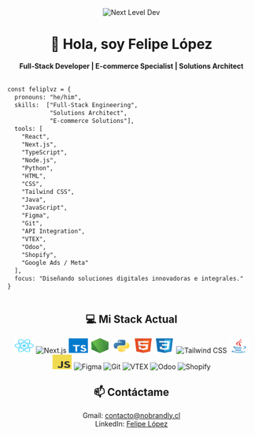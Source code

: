 <div align="center">
  <img src="https://img.shields.io/badge/-Next%20Level%20Dev-76FF03?style=for-the-badge&logoUrl=https%3A%2F%2Fimg.icons8.com%2Fios-filled%2F50%2F000000%2Falien.png&logoColor=white" alt="Next Level Dev">
</div>


<h1 align="center">👋 Hola, soy Felipe López</h1>

<p align="center">
  <strong>Full-Stack Developer | E-commerce Specialist | Solutions Architect</strong>
</p>

<pre>
  <code class="language-javascript">
const feliplvz = {
  pronouns: "he/him",
  skills:  ["Full-Stack Engineering", 
            "Solutions Architect", 
            "E-commerce Solutions"],
  tools: [
    "React", 
    "Next.js", 
    "TypeScript", 
    "Node.js", 
    "Python", 
    "HTML", 
    "CSS", 
    "Tailwind CSS", 
    "Java", 
    "JavaScript", 
    "Figma", 
    "Git", 
    "API Integration", 
    "VTEX", 
    "Odoo", 
    "Shopify",
    "Google Ads / Meta"
  ],
  focus: "Diseñando soluciones digitales innovadoras e integrales."
}
  </code>
</pre>

<h2 align="center">💻 Mi Stack Actual</h2>
<p align="center">
  <img alt="React" height="30" width="40" src="https://raw.githubusercontent.com/devicons/devicon/master/icons/react/react-original.svg">
  <img alt="Next.js" height="30" width="40" src="https://upload.wikimedia.org/wikipedia/commons/8/8e/Nextjs-logo.svg">
  <img alt="TypeScript" height="30" width="40" src="https://raw.githubusercontent.com/devicons/devicon/master/icons/typescript/typescript-original.svg">
  <img alt="Node.js" height="30" width="40" src="https://raw.githubusercontent.com/devicons/devicon/master/icons/nodejs/nodejs-original.svg">
  <img alt="Python" height="30" width="40" src="https://raw.githubusercontent.com/devicons/devicon/master/icons/python/python-original.svg">
  <img alt="HTML5" height="30" width="40" src="https://raw.githubusercontent.com/devicons/devicon/master/icons/html5/html5-original.svg">
  <img alt="CSS3" height="30" width="40" src="https://raw.githubusercontent.com/devicons/devicon/master/icons/css3/css3-original.svg">
  <img alt="Tailwind CSS" height="30" width="40" src="https://upload.wikimedia.org/wikipedia/commons/thumb/d/d5/Tailwind_CSS_Logo.svg/1200px-Tailwind_CSS_Logo.svg.png">
  <img alt="Java" height="30" width="40" src="https://raw.githubusercontent.com/devicons/devicon/master/icons/java/java-original.svg">
  <img alt="JavaScript" height="30" width="40" src="https://raw.githubusercontent.com/devicons/devicon/master/icons/javascript/javascript-original.svg">
  <img alt="Figma" height="30" width="40" src="https://www.vectorlogo.zone/logos/figma/figma-icon.svg">
  <img alt="Git" height="30" width="40" src="https://www.vectorlogo.zone/logos/git-scm/git-scm-icon.svg">
  <img alt="VTEX" height="30" width="40" src="https://connectif.ai/wp-content/uploads/2023/07/VTEX.png">
  <img alt="Odoo" height="30" width="40" src="https://cdn.worldvectorlogo.com/logos/odoo.svg">
  <img alt="Shopify" height="30" width="40" src="https://cdn.prod.website-files.com/64df7987f986bc78c43a28f5/65049a0252b49953a4f7ad21_shopify.svg">
</p>

<h2 align="center">📫 Contáctame</h2>
<p align="center">
  Gmail: <a href="mailto:felipelopez.valenzuela@gmail.com">contacto@nobrandly.cl</a><br>
  LinkedIn: <a href="https://www.linkedin.com/in/feliplvz/" target="_blank">Felipe López</a>
</p>
